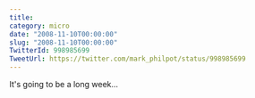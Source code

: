 ```yaml
---
title: 
category: micro
date: "2008-11-10T00:00:00"
slug: "2008-11-10T00:00:00"
TwitterId: 998985699
TweetUrl: https://twitter.com/mark_philpot/status/998985699
---
```


It's going to be a long week...
